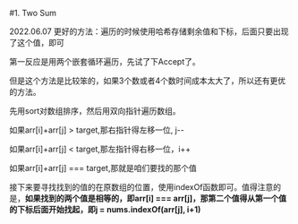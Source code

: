 #1. Two Sum

2022.06.07
更好的方法：遍历的时候使用哈希存储剩余值和下标，后面只要出现了这个值，即可



第一反应是用两个嵌套循环遍历，先试了下Accept了。

但是这个方法是比较笨的，如果3个数或者4个数时间成本太大了，所以还有更优的方法。

先用sort对数组排序，然后用双向指针遍历数组。

如果arr[i]+arr[j] > target,那右指针得左移一位, j--

如果arr[i]+arr[j] < target,那左指针得右移一位，i++

如果arr[i]+arr[j] === target,那就是咱们要找的那个值

接下来要寻找找到的值的在原数组的位置，使用indexOf函数即可。值得注意的是，**如果找到的两个值是相等的，即arr[i] === arr[j]，那第二个值得从第一个值的下标后面开始找起，即j = nums.indexOf(arr[j], i+1)**